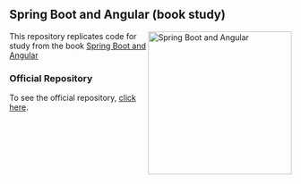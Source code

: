 ## Spring Boot and Angular (book study)
<a href="https://www.packtpub.com/product/spring-boot-and-angular/9781803243214"><img src="https://content.packt.com/_/image/original/B18159/cover_image_large.jpg" alt="Spring Boot and Angular" height="256px" align="right"></a>
This repository replicates code for study from the book [Spring Boot and Angular](https://www.packtpub.com/product/spring-boot-and-angular/9781803243214)
### Official Repository
To see the official repository, [click here](https://github.com/PacktPublishing/Spring-Boot-and-Angular).

